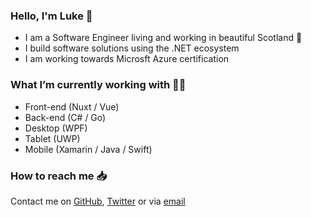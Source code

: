 ### Hello, I'm Luke 👋

- I am a Software Engineer living and working in beautiful Scotland 🏴󠁧󠁢󠁳󠁣󠁴󠁿
- I build software solutions using the .NET ecosystem
- I am working towards Microsft Azure certification

### What I’m currently working with 👨‍💻

- Front-end (Nuxt / Vue)
- Back-end (C# / Go)
- Desktop (WPF)
- Tablet (UWP) 
- Mobile (Xamarin / Java / Swift)

### How to reach me 📥

Contact me on [GitHub][github], [Twitter][twitter] or via [email][email]

[github]: https://github.com/ljfio
[twitter]: https://twitter.com/ljf_io
[email]: mailto:hello@ljf.io
